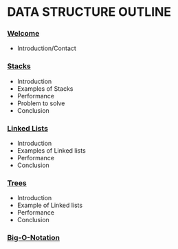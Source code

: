 # DATA STRUCTURE OUTLINE 

### [Welcome](Intro.md)
* Introduction/Contact

### [Stacks](Stacks.md)
* Introduction
* Examples of Stacks
* Performance
* Problem to solve
* Conclusion


### [Linked Lists](Linkedlists.md)
* Introduction
* Examples of Linked lists
* Performance
* Conclusion

### [Trees](Trees.md)
* Introduction
* Example of Linked lists
* Performance
* Conclusion

### [Big-O-Notation](Big_o_notation.md)
